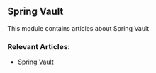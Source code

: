 ## Spring Vault

This module contains articles about Spring Vault

### Relevant Articles:

- [Spring Vault](https://www.surya.com/spring-vault)
